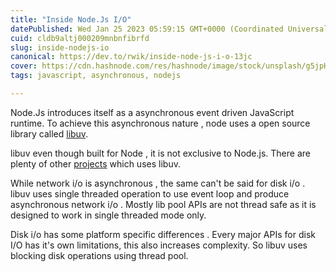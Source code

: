 ```yaml
---
title: "Inside Node.Js I/O"
datePublished: Wed Jan 25 2023 05:59:15 GMT+0000 (Coordinated Universal Time)
cuid: cldb9altj000209mnbnfibrfd
slug: inside-nodejs-io
canonical: https://dev.to/rwik/inside-node-js-i-o-13jc
cover: https://cdn.hashnode.com/res/hashnode/image/stock/unsplash/g5jpH62pwes/upload/b34a7822c4eae00a985c064a7df4da71.jpeg
tags: javascript, asynchronous, nodejs

---
```


Node.Js introduces itself as a asynchronous event driven JavaScript runtime. To achieve this asynchronous nature , node uses a open source library called [libuv](https://libuv.org/).

libuv even though built for Node , it is not exclusive to Node.js. There are plenty of other [projects](https://github.com/libuv/libuv/wiki/Projects-that-use-libuv) which uses libuv.

While network i/o is asynchronous , the same can't be said for disk i/o .  
libuv uses single threaded operation to use event loop and produce asynchronous network i/o . Mostly lib pool APIs are not thread safe as it is designed to work in single threaded mode only.

Disk i/o has some platform specific differences . Every major APIs for disk I/O has it's own limitations, this also increases complexity. So libuv uses blocking disk operations using thread pool.